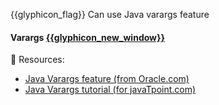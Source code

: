 <span id="prereqs"></span>

<span id="outcomes">{{glyphicon_flag}} Can use Java varargs feature</span>

<div id="title">

#### Varargs  [{{glyphicon_new_window}}]({{baseUrl}}/javaTools/varargs/index.html)

</div>

<div id="body">

:paperclip: Resources:
* [Java Varargs feature (from Oracle.com)](http://docs.oracle.com/javase/1.5.0/docs/guide/language/varargs.html)
* [Java Varargs tutorial (for javaTpoint.com)](https://www.javatpoint.com/varargs)

</div>

<div id="extras">
</div>